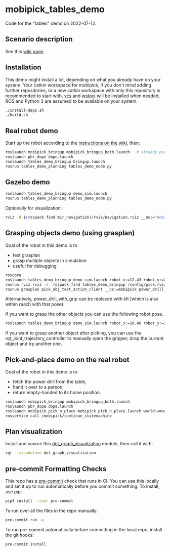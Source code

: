 mobipick_tables_demo
====================

Code for the "tables" demo on 2022-07-12.

Scenario description
--------------------

See this [wiki page](https://git.ni.dfki.de/mobipick/documentation/-/wikis/Mobipick-tables-demo).


Installation
------------

This demo might install a lot, depending on what you already have on your
system. Your catkin workspace for mobipick, if you don't mind adding further
repositories, or a new catkin workspace with only this repository is
recommended to start with. [vcs](https://pypi.org/project/vcstool/) and
[wstool](http://wiki.ros.org/wstool) will be installed when needed,
ROS and Python 3 are assumed to be available on your system.

```bash
./install-deps.sh
./build.sh
```

Real robot demo
---------------

Start up the robot according to the [instructions on the
wiki](https://git.ni.dfki.de/mobipick/documentation/-/wikis/starting-up-the-robot),
then:


```bash
roslaunch mobipick_bringup mobipick_bringup_both.launch   # already part of the startup instructions
roslaunch pbr_dope dope.launch
roslaunch tables_demo_bringup bringup.launch
rosrun tables_demo_planning tables_demo_node.py
```

Gazebo demo
-----------

```bash
roslaunch tables_demo_bringup demo_sim.launch
rosrun tables_demo_planning tables_demo_node.py
```

Optionally for visualization:

```bash
rviz -d $(rospack find mir_navigation)/rviz/navigation.rviz __ns:="mobipick"
```

Grasping objects demo (using grasplan)
--------------------------------------

Goal of the robot in this demo is to

- test grasplan
- grasp multiple objects in simulation
- useful for debugging

```bash
roscore
roslaunch tables_demo_bringup demo_sim.launch robot_x:=12.43 robot_y:=2.21 robot_yaw:=1.5708
rosrun rviz rviz -d `rospack find tables_demo_bringup`/config/pick.rviz __ns:=mobipick
rosrun grasplan pick_obj_test_action_client __ns:=mobipick power_drill_with_grip table_1
```

Alternatively, power_drill_with_grip can be replaced with klt (which is also within reach with that pose).

If you want to grasp the other objects you can use the following robot pose.

```bash
roslaunch tables_demo_bringup demo_sim.launch robot_x:=10.46 robot_y:=2.47 robot_yaw:=3.1415
```

If you want to grasp another object after picking, you can use the rqt_joint_trajectory_controller to manually open the gripper,
drop the current object and try another one.


Pick-and-place demo on the real robot
-------------------------------------

Goal of the robot in this demo is to

- fetch the power drill from the table,
- hand it over to a person,
- return empty-handed to its home position.

```bash
roslaunch mobipick_bringup mobipick_bringup_both.launch
roslaunch pbr_dope dope.launch
roslaunch mobipick_pick_n_place mobipick_pick_n_place.launch world:=moelk_tables_demo
rosservice call /mobipick/continue_statemachine
```

Plan visualization
------------------

Install and source this
[dot_graph_visualization](https://git.ni.dfki.de/acting/dot_graph_visualization)
module, then call it with:

```bash
rqt --standalone dot_graph_visualization
```

pre-commit Formatting Checks
----------------------------

This repo has a [pre-commit](https://pre-commit.com/) check that runs in CI.
You can use this locally and set it up to run automatically before you commit
something. To install, use pip:

```bash
pip3 install --user pre-commit
```

To run over all the files in the repo manually:

```bash
pre-commit run -a
```

To run pre-commit automatically before committing in the local repo, install the git hooks:

```bash
pre-commit install
